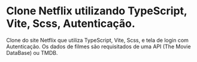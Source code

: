 # Clone Netflix utilizando TypeScript, Vite, Scss, Autenticação.


Clone do site Netflix que utiliza  TypeScript, Vite, Scss, e tela de login com Autenticação. Os dados de filmes são requisitados de uma API (The Movie DataBase) ou TMDB.
